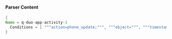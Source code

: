 #### Parser Content
```Java
{
Name = q-duo-app-activity-3
  Conditions = [ """action=phone_update;""", """object=""", """timestamp=""" ]
}
```